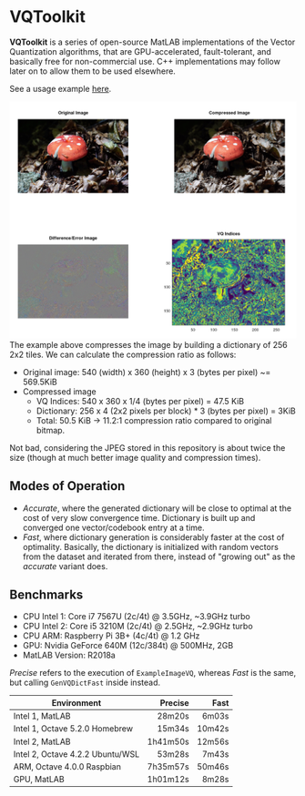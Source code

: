 # VQToolkit

**VQToolkit** is a series of open-source MatLAB implementations of the Vector Quantization algorithms, that are GPU-accelerated, fault-tolerant, and basically free for non-commercial use. C++ implementations may follow later on to allow them to be used elsewhere.

See a usage example [here](ExampleImageVQ.m).

![Diagram with Execution of ExampleImageVQ](MushroomCompressedFast.png)
The example above compresses the image by building a dictionary of 256 2x2 tiles. We can calculate the compression ratio as follows:

- Original image: 540 (width) x 360 (height) x 3 (bytes per pixel) ~= 569.5KiB
- Compressed image
  - VQ Indices: 540 x 360 x 1/4 (bytes per pixel) = 47.5 KiB
  - Dictionary: 256 x 4 (2x2 pixels per block) * 3 (bytes per pixel) = 3KiB
  - Total: 50.5 KiB -> 11.2:1 compression ratio compared to original bitmap.

Not bad, considering the JPEG stored in this repository is about twice the size (though at much better image quality and compression times).

## Modes of Operation

- *Accurate*, where the generated dictionary will be close to optimal at the cost of very slow convergence time. Dictionary is built up and converged one vector/codebook entry at a time.
- *Fast*, where dictionary generation is considerably faster at the cost of optimality. Basically, the dictionary is initialized with random vectors from the dataset and iterated from there, instead of "growing out" as the *accurate* variant does.

## Benchmarks

- CPU Intel 1: Core i7 7567U (2c/4t) @ 3.5GHz, ~3.9GHz turbo
- CPU Intel 2: Core i5 3210M (2c/4t) @ 2.5GHz, ~2.9GHz turbo
- CPU ARM: Raspberry Pi 3B+ (4c/4t) @ 1.2 GHz
- GPU: Nvidia GeForce 640M (12c/384t) @ 500MHz, 2GB
- MatLAB Version: R2018a

*Precise* refers to the execution of `ExampleImageVQ`, whereas *Fast* is the same, but calling `GenVQDictFast` inside instead.

| Environment                      | Precise  |  Fast  |
| -------------------------------- |---------:|-------:|
| Intel 1, MatLAB                  |   28m20s |  6m03s |
| Intel 1, Octave 5.2.0 Homebrew   |   15m34s | 10m42s |
| Intel 2, MatLAB                  | 1h41m50s | 12m56s |
| Intel 2, Octave 4.2.2 Ubuntu/WSL |   53m28s |  7m43s |
| ARM, Octave 4.0.0 Raspbian       | 7h35m57s | 50m46s |
| GPU, MatLAB                      | 1h01m12s |  8m28s |